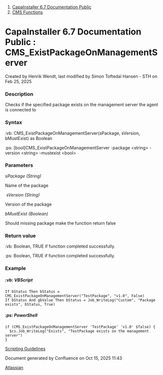 <div id="page">

<div id="main" class="aui-page-panel">

<div id="main-header">

<div id="breadcrumb-section">

1.  [CapaInstaller 6.7 Documentation Public](index.html)
2.  [CMS Functions](CMS-Functions_20342569060.html)

</div>

# <span id="title-text"> CapaInstaller 6.7 Documentation Public : CMS_ExistPackageOnManagementServer </span>

</div>

<div id="content" class="view">

<div class="page-metadata">

Created by <span class="author"> Henrik Wendt</span>, last modified by <span class="editor"> Simon Toftedal Hansen - STH</span> on Feb 25, 2025

</div>

<div id="main-content" class="wiki-content group">

### Description

Checks if the specified package exists on the management server the agent is connected to

### Syntax

:vb: CMS_ExistPackageOnManagementServer(sPackage, sVersion, bMustExist) as Boolean

:ps: \[bool\]CMS_ExistPackageOnManagementServer -package \<string\> -version \<string\> -mustexist \<bool\>

### Parameters

*sPackage (String)*

Name of the package

 *sVersion (String)*

Version of the package

*bMustExist (Boolean)*

Should missing package make the function return false

### Return value

:vb: Boolean, TRUE if function completed successfully.

:ps: Boolean, TRUE if function completed successfully. 

### Example

##### :vb: **VBScript**

<div class="code panel pdl" style="border-width: 1px;">

<div class="codeContent panelContent pdl">

``` syntaxhighlighter-pre
If bStatus Then bStatus = CMS_ExistPackageOnManagementServer("TestPackage", "v1.0", False)
If bStatus And gbValue Then bStatus = Job_WriteLog("Custom", "Package exists", bStatus, True)
```

</div>

</div>

##### :ps: **PowerShell**

<div class="code panel pdl" style="border-width: 1px;">

<div class="codeContent panelContent pdl">

``` syntaxhighlighter-pre
if (CMS_ExistPackageOnManagementServer 'TestPackage' 'v1.0' $false) {
  $cs.Job_WriteLog("Exists", "TestPackage exists on the management server")
}
```

</div>

</div>

<a href="https://capasystems.atlassian.net/wiki/spaces/CI67DOC/pages/20342575822/Scripting+Guidelines" data-linked-resource-id="20342575822" data-linked-resource-version="1" data-linked-resource-type="page">Scripting Guidelines</a>

</div>

</div>

</div>

<div id="footer" role="contentinfo">

<div class="section footer-body">

Document generated by Confluence on Oct 15, 2025 11:43

<div id="footer-logo">

[Atlassian](http://www.atlassian.com/)

</div>

</div>

</div>

</div>
